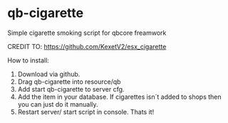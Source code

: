 # qb-cigarette
Simple cigarette smoking script for qbcore freamwork

CREDIT TO: https://github.com/KexetV2/esx_cigarette

How to install:
1) Download via github.
2) Drag qb-cigarette into resource/qb
3) Add start qb-cigarette to server cfg.
4) Add the item in your database. If cigarettes isn´t added to shops then you can just do it manually.
5) Restart server/ start script in console. Thats it!
